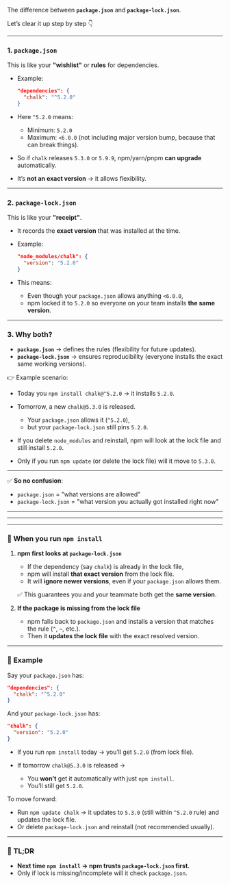 The difference between **`package.json`** and **`package-lock.json`**.

Let’s clear it up step by step 👇

---

### 1. **`package.json`**

This is like your **"wishlist"** or **rules** for dependencies.

* Example:

  ```json
  "dependencies": {
    "chalk": "^5.2.0"
  }
  ```
* Here `^5.2.0` means:

  * Minimum: `5.2.0`
  * Maximum: `<6.0.0` (not including major version bump, because that can break things).
* So if `chalk` releases `5.3.0` or `5.9.9`, npm/yarn/pnpm **can upgrade** automatically.
* It’s **not an exact version** → it allows flexibility.

---

### 2. **`package-lock.json`**

This is like your **"receipt"**.

* It records the **exact version** that was installed at the time.
* Example:

  ```json
  "node_modules/chalk": {
    "version": "5.2.0"
  }
  ```
* This means:

  * Even though your `package.json` allows anything `<6.0.0`,
  * npm locked it to `5.2.0` so everyone on your team installs **the same version**.

---

### 3. **Why both?**

* **`package.json`** → defines the rules (flexibility for future updates).
* **`package-lock.json`** → ensures reproducibility (everyone installs the exact same working versions).

👉 Example scenario:

* Today you `npm install chalk@^5.2.0` → it installs `5.2.0`.
* Tomorrow, a new `chalk@5.3.0` is released.

  * Your `package.json` allows it (`^5.2.0`),
  * but your `package-lock.json` still pins `5.2.0`.
* If you delete `node_modules` and reinstall, npm will look at the lock file and still install `5.2.0`.
* Only if you run `npm update` (or delete the lock file) will it move to `5.3.0`.

---

✅ **So no confusion**:

* `package.json` = "what versions are allowed"
* `package-lock.json` = "what version you actually got installed right now"

---
---
---


### 🔹 When you run `npm install`

1. **npm first looks at `package-lock.json`**

   * If the dependency (say `chalk`) is already in the lock file,
   * npm will install **that exact version** from the lock file.
   * It will **ignore newer versions**, even if your `package.json` allows them.

   ✅ This guarantees you and your teammate both get the **same version**.

2. **If the package is missing from the lock file**

   * npm falls back to `package.json` and installs a version that matches the rule (`^`, `~`, etc.).
   * Then it **updates the lock file** with the exact resolved version.

---

### 🔹 Example

Say your `package.json` has:

```json
"dependencies": {
  "chalk": "^5.2.0"
}
```

And your `package-lock.json` has:

```json
"chalk": {
  "version": "5.2.0"
}
```

* If you run `npm install` today → you’ll get `5.2.0` (from lock file).
* If tomorrow `chalk@5.3.0` is released →

  * You **won’t** get it automatically with just `npm install`.
  * You’ll still get `5.2.0`.

To move forward:

* Run `npm update chalk` → it updates to `5.3.0` (still within `^5.2.0` rule) and updates the lock file.
* Or delete `package-lock.json` and reinstall (not recommended usually).

---

### 🔹 TL;DR

* **Next time `npm install` → npm trusts `package-lock.json` first.**
* Only if lock is missing/incomplete will it check `package.json`.
